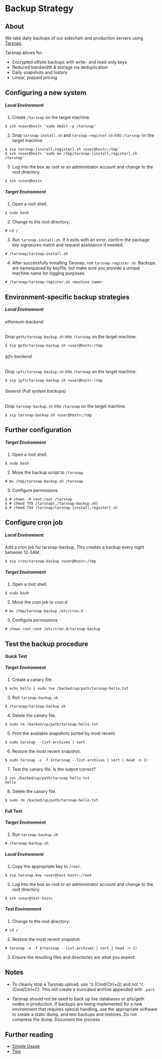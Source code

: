 # Backup Strategy

## About

We take daily backups of our sidechain and production servers using [Tarsnap][1].

Tarsnap allows for:

* Encrypted offsite backups with write- and read-only keys
* Reduced bandwidth & storage via deduplication
* Daily snapshots and history
* Linear, prepaid pricing

## Configuring a new system

##### Local Environment

1. Create `/tarsnap` on the target machine.

`$ ssh <user@host> 'sudo mkdir -p /tarsnap'`

2. Drop `tarsnap-install.sh` and `tarsnap-register.sh` into `/tarsnap` on the target machine.

```
$ scp tarsnap-{install,register}.sh <user@host>:/tmp`
$ ssh <user@host> 'sudo mv /tmp/tarsnap-{install,register}.sh /tarsnap'`
```

3. Log into the box as root or an administrator account and change to the root directory.

`$ ssh <user@host>`

##### Target Environment

1. Open a root shell.

`$ sudo bash`

2. Change to the root directory:

`# cd /`

3. Run `tarsnap-install.sh`. If it exits with an error, confirm the package key signatures match and request assistance if needed.

`# /tarsnap/tarsnap-install.sh`

4. After successfully installing Tarsnap, run `tarsnap-register.sh`. Backups are namespaced by keyfile, but make sure you provide a unique machine name for logging purposes.

`# /tarsnap/tarsnap-register.sh <machine name>`

## Environment-specific backup strategies

##### Local Environment

###### ethereum-backend

Drop `geth/tarsnap-backup.sh` into `/tarsnap` on the target machine.

`$ scp geth/tarsnap-backup.sh <user@host>:/tmp`

###### ipfs-backend

Drop `ipfs/tarsnap-backup.sh` into `/tarsnap` on the target machine.

`$ scp ipfs/tarsnap-backup.sh <user@host>:/tmp`

###### General (Full system backups)

Drop `tarsnap-backup.sh` into `/tarsnap` on the target machine.

`$ scp tarsnap-backup.sh <user@host>:/tmp`

## Further configuration

##### Target Environment

1. Open a root shell.

`$ sudo bash`

2. Move the backup script to `/tarsnap`.

`# mv /tmp/tarsnap-backup.sh /tarsnap`

3. Configure permissions.

```
$ # chown -R root:root /tarsnap
$ # chmod 755 /tarsnap{,/tarsnap-backup.sh}
$ # chmod 744 /tarsnap/tarsnap-{install,register}.sh
```

## Configure cron job

##### Local Environment

Add a cron job for tarsnap-backup.
This creates a backup every night between 12-3AM.

`$ scp cron/tarsnap-backup <user@host>:/tmp`


##### Target Environment

1. Open a root shell.

`$ sudo bash`

2. Move the cron job to cron.d

`# mv /tmp/tarsnap-backup /etc/cron.d`

3. Configure permissions

`# chown root:root /etc/cron.d/tarsnap-backup` 

## Test the backup procedure

#### Quick Test

##### Target Environment

1. Create a canary file.

`$ echo hello | sudo tee /backed/up/path/tarsnap-hello.txt`

3. Run `tarsnap-backup.sh`

`$ /tarsnap/tarsnap-backup.sh`

4. Delete the canary file.

`$ sudo rm /backed/up/path/tarsnap-hello.txt`

5. Print the available snapshots sorted by most recent.

`$ sudo tarsnap --list-archives | sort`

6. Restore the most recent snapshot.

`$ sudo tarsnap -x -f $(tarsnap --list-archives | sort | head -n 1)`

7. Test the canary file. Is the output correct?

```
$ cat /backed/up/path/tarsnap-hello.txt
hello
```

8. Delete the canary file.

`$ sudo rm /backed/up/path/tarsnap-hello.txt`

#### Full Test

##### Target Environment

1. Run `tarsnap-backup.sh`

`# /tarsnap-backup.sh`

##### Local Environment

1. Copy the appropriate key to `/root`.

`$ scp tarsnap.key <user@test-host>:/root`

2. Log into the box as root or an administrator account and change to the root directory.

`$ ssh <user@test-host>`

##### Test Environment

1. Change to the root directory:

`# cd /`

2. Restore the most recent snapshot.

`# tarsnap -x -f $(tarsnap --list-archives | sort | head -n 1)`

3. Ensure the resulting files and directories are what you expect.

## Notes

* To cleanly stop a Tarsnap upload, use `^Q` (Cmd/Ctrl+Q) and not `^C` (Cmd/Ctrl+C). This will create a truncated archive appended with `.part`.

* Tarsnap should not be used to back up live databases or ipfs/geth nodes in production. If backups are being implemented for a new environment that requires special handling, use the appropriate software to create a static dump, and test backups and restores. Do not compress the dump. Document the process.

## Further reading

* [Simple Usage][2]
* [Tips][3]

[1]: https://www.tarsnap.com/ "Tarsnap"
[2]: https://www.tarsnap.com/simple-usage.html "Simple Usage"
[3]: https://www.tarsnap.com/tips.html "Tips"

